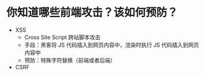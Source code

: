 # 你知道哪些前端攻击？该如何预防？

- XSS
  - Cross Site Script 跨站脚本攻击
  - 手段：黑客将 JS 代码插入到网页内容中，渲染时执行 JS 代码插入到网页内容中
  - 预防：特殊字符替换（前端或者后端）
- CSRF
